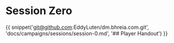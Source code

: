 # Session Zero

{{ snippet('git@github.com:EddyLuten/dm.bhreia.com.git', 'docs/campaigns/sessions/session-0.md', '## Player Handout') }}
